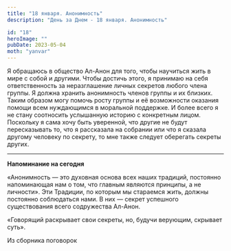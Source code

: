 ```yaml
---
title: "18 января. Анонимность"
description: "День за Днем - 18 января. Анонимность"

id: "18"
heroImage: ""
pubDate: 2023-05-04
moth: "yanvar"
---
```


Я обращаюсь в общество Ал-Анон для того, чтобы научиться жить в мире с собой и
другими. Чтобы достичь этого, я принимаю на себя ответственность за
неразглашение личных секретов любого члена группы. Я должна хранить
анонимность членов группы и их близких. Таким образом могу помочь росту группы
и её возможности оказания помощи всем нуждающимся в моральной поддержке. И
более всего я не стану соотносить услышанную историю с конкретным лицом.
Поскольку я сама хочу быть уверенной, что другие не будут пересказывать то,
что я рассказала на собрании или что я сказала другому человеку по секрету, то
мне также следует оберегать секреты других.

---

**Напоминание на сегодня**

«Анонимность — это духовная основа всех наших традиций, постоянно напоминающая
нам о том, что главным являются принципы, а не личности». Эти Традиции, по
которым мы стараемся жить, должны постоянно соблюдаться нами. В них — секрет
успешного существования всего содружества Ал-Анон.

«Говорящий раскрывает свои секреты, но, будучи верующим, скрывает суть».

Из сборника поговорок
